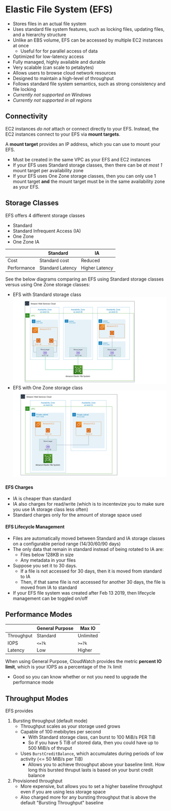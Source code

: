 # Elastic File System (EFS)

* Stores files in an actual file system
* Uses standard file system features, such as locking files, updating files, and a hierarchy structure
* Unlike an EBS volume, EFS can be accessed by multiple EC2 instances at once
  * Useful for for parallel access of data
* Optimized for low-latency access
* Fully managed, highly available and durable
* Very scalable (can scale to petabytes)
* Allows users to browse cloud network resources
* Designed to maintain a high-level of throughput
* Follows standard file system semantics, such as strong consistency and file locking
* *Currently not supported on Windows*
* *Currently not supported in all regions*

## Connectivity

EC2 instances *do not* attach or connect directly to your EFS. Instead, the EC2 instances connect to your EFS via **mount targets**.

A **mount target** provides an IP address, which you can use to mount your EFS.
* Must be created in the same VPC as your EFS and EC2 instances
* If your EFS uses Standard storage classes, then there can be *at most 1* mount target per availability zone
* If your EFS uses One Zone storage classes, then you can only use 1 mount target **and** the mount target must be in the same availability zone as your EFS.

## Storage Classes

EFS offers 4 different storage classes
- Standard
- Standard Infrequent Access (IA)
- One Zone
- One Zone IA

|           |Standard|IA|
|-|-|-|
|Cost       |Standard cost|Reduced|
|Performance|Standard Latency|Higher Latency|

See the below diagrams comparing an EFS using Standard storage classes versus using One Zone storage classes:

* EFS with Standard storage class
  ![regional efs](./assets/efs-ec2-how-it-works-Regional.png)
* EFS with One Zone storage class
  ![onezone efs](./assets/efs-ec2-how-it-works-OneZone.png)

#### EFS Charges
- IA is cheaper than standard
- IA also charges for read/write (which is to incentevize you to make sure you use IA storage class less often)
- Standard charges only for the amount of storage space used

#### EFS Lifecycle Management
- Files are automatically moved between Standard and IA storage classes on a configurable period range (14/30/60/90 days)
- The only data that remain in standard instead of being rotated to IA are:
  - Files below 128KB in size
  - Any metadata in your files
- Suppose you set it to 30 days.
  - If a file is not accessed for 30 days, then it is moved from standard to IA
  - Then, if that same file is not accessed for another 30 days, the file is moved from IA to standard
- If your EFS file system was created after Feb 13 2019, then lifecycle management can be toggled on/off

## Performance Modes

||General Purpose|Max IO|
|-|-|-|
|Throughput|Standard|Unlimited|
|IOPS|`<=7k`|`>=7k`|
|Latency|Low|Higher|

When using General Purpose, CloudWatch provides the metric **percent IO limit**, which is your IOPS as a percentage of the `7k` limit
- Good so you can know whether or not you need to upgrade the performance mode

## Throughput Modes

EFS provides
1. Bursting throughput (default mode)
    - Throughput scales as your storage used grows
    - Capable of 100 mebibytes per second
      - With Standard storage class, can burst to 100 MiB/s PER TiB
      - So if you have 5 TiB of stored data, then you could have up to 500 MiB/s of thruput
    - Uses `BurstCreditBalance`, which accumulates during periods of low activity (<= 50 MiB/s per TiB)
      - Allows you to achieve throughput above your baseline limit. How long this bursted thruput lasts is based on your burst credit balance
2. Provisioned throughput
    - More expensive, but allows you to set a higher baseline throughput even if you are using less storage space
    - Also charged more for any bursting throughput that is above the default "Bursting Throughput" baseline
